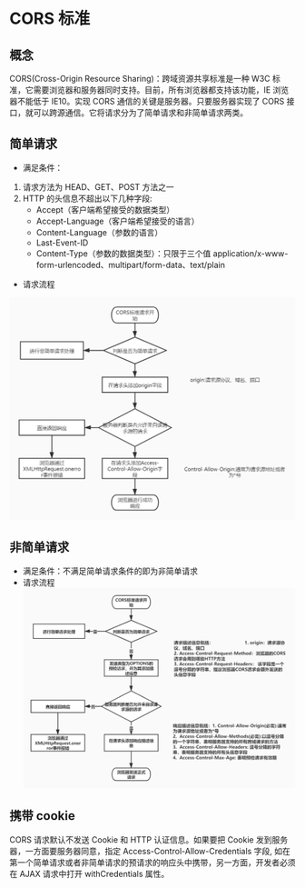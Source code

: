 # CORS 标准

## 概念

CORS(Cross-Origin Resource Sharing)：跨域资源共享标准是一种 W3C 标准，它需要浏览器和服务器同时支持。目前，所有浏览器都支持该功能，IE 浏览器不能低于 IE10。实现 CORS 通信的关键是服务器。只要服务器实现了 CORS 接口，就可以跨源通信。它将请求分为了简单请求和非简单请求两类。

## 简单请求

- 满足条件：

1. 请求方法为 HEAD、GET、POST 方法之一
2. HTTP 的头信息不超出以下几种字段:
   - Accept（客户端希望接受的数据类型）
   - Accept-Language（客户端希望接受的语言）
   - Content-Language（参数的语言）
   - Last-Event-ID
   - Content-Type（参数的数据类型）：只限于三个值 application/x-www-form-urlencoded、multipart/form-data、text/plain

- 请求流程

![CORS 简单请求流程](../文档使用图片/CORS简单请求流程.jpg)

## 非简单请求

- 满足条件：不满足简单请求条件的即为非简单请求
- 请求流程  
  ![CORS 简单请求流程](../文档使用图片/CORS非简单请求流程.jpg)

## 携带 cookie

CORS 请求默认不发送 Cookie 和 HTTP 认证信息。如果要把 Cookie 发到服务器，一方面要服务器同意，指定 Access-Control-Allow-Credentials 字段, 如在第一个简单请求或者非简单请求的预请求的响应头中携带，另一方面，开发者必须在 AJAX 请求中打开 withCredentials 属性。
